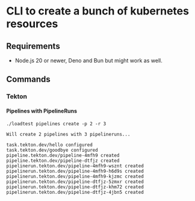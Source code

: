 # CLI to create a bunch of kubernetes resources

## Requirements

* Node.js 20 or newer, Deno and Bun but might work as well.

## Commands

### Tekton

####  Pipelines with PipelineRuns

```shell
./loadtest pipelines create -p 2 -r 3

Will create 2 pipelines with 3 pipelineruns...

task.tekton.dev/hello configured
task.tekton.dev/goodbye configured
pipeline.tekton.dev/pipeline-4mfh9 created
pipeline.tekton.dev/pipeline-dtfjz created
pipelinerun.tekton.dev/pipeline-4mfh9-wsznt created
pipelinerun.tekton.dev/pipeline-4mfh9-h6d9s created
pipelinerun.tekton.dev/pipeline-4mfh9-kjzmc created
pipelinerun.tekton.dev/pipeline-dtfjz-5zmxr created
pipelinerun.tekton.dev/pipeline-dtfjz-khm72 created
pipelinerun.tekton.dev/pipeline-dtfjz-4jbn5 created
```
